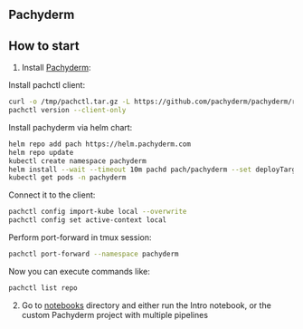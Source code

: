 ## Pachyderm


## How to start

1. Install [Pachyderm](https://docs.pachyderm.com/2.3.x/getting-started/local-installation/):

Install pachctl client:

```bash
curl -o /tmp/pachctl.tar.gz -L https://github.com/pachyderm/pachyderm/releases/download/v2.3.6/pachctl_2.3.6_linux_amd64.tar.gz && tar -xvf /tmp/pachctl.tar.gz -C /tmp && sudo cp /tmp/pachctl_2.3.6_linux_amd64/pachctl /usr/local/bin
pachctl version --client-only
```

Install pachyderm via helm chart:

```bash
helm repo add pach https://helm.pachyderm.com
helm repo update
kubectl create namespace pachyderm
helm install --wait --timeout 10m pachd pach/pachyderm --set deployTarget=LOCAL --namespace pachyderm
kubectl get pods -n pachyderm
```

Connect it to the client:

```bash
pachctl config import-kube local --overwrite
pachctl config set active-context local
```

Perform port-forward in tmux session:

```bash
pachctl port-forward --namespace pachyderm
```

Now you can execute commands like:

```bash
pachctl list repo
```

2. Go to [notebooks](./notebooks/) directory and either run the Intro notebook, or the custom Pachyderm project with multiple pipelines

